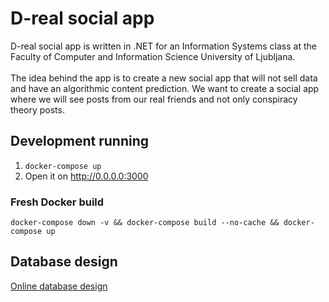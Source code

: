 # D-real social app

D-real social app is written in .NET for an Information Systems class at the Faculty of Computer and Information Science University of Ljubljana. <br><br>
The idea behind the app is to create a new social app that will not sell data and have an algorithmic content prediction. We want to create a social app where we will see posts from our real friends and not only conspiracy theory posts.

## Development running

1. `docker-compose up`
2. Open it on http://0.0.0.0:3000

### Fresh Docker build

`docker-compose down -v && docker-compose build --no-cache && docker-compose up`

## Database design

[Online database design](https://app.dynobird.com/?action=open&id=ae9410b9-a08a-401d-9768-ce1bb1bfcaac)
